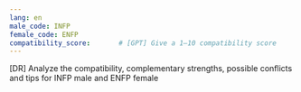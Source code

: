 ```yaml
---
lang: en
male_code: INFP
female_code: ENFP
compatibility_score:       # [GPT] Give a 1–10 compatibility score
---
```


[DR] Analyze the compatibility, complementary strengths, possible conflicts and tips for INFP male and ENFP female

